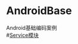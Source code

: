 # AndroidBase
Android基础编码案例<br/>
#[Service模块](https://github.com/waylen505/AndroidBase/tree/master/service/src/main/java/com/servicedemo/project)
